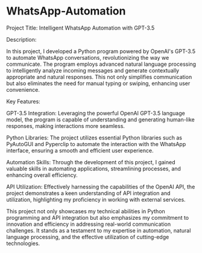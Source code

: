 # WhatsApp-Automation

Project Title: Intelligent WhatsApp Automation with GPT-3.5

Description:

In this project, I developed a Python program powered by OpenAI's GPT-3.5 to automate WhatsApp conversations, revolutionizing the way we communicate. The program employs advanced natural language processing to intelligently analyze incoming messages and generate contextually appropriate and natural responses. This not only simplifies communication but also eliminates the need for manual typing or swiping, enhancing user convenience.

Key Features:

GPT-3.5 Integration: Leveraging the powerful OpenAI GPT-3.5 language model, the program is capable of understanding and generating human-like responses, making interactions more seamless.

Python Libraries: The project utilizes essential Python libraries such as PyAutoGUI and Pyperclip to automate the interaction with the WhatsApp interface, ensuring a smooth and efficient user experience.

Automation Skills: Through the development of this project, I gained valuable skills in automating applications, streamlining processes, and enhancing overall efficiency.

API Utilization: Effectively harnessing the capabilities of the OpenAI API, the project demonstrates a keen understanding of API integration and utilization, highlighting my proficiency in working with external services.

This project not only showcases my technical abilities in Python programming and API integration but also emphasizes my commitment to innovation and efficiency in addressing real-world communication challenges. It stands as a testament to my expertise in automation, natural language processing, and the effective utilization of cutting-edge technologies.
